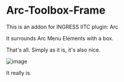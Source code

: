 # Arc-Toolbox-Frame

This is an addon for INGRESS IITC plugin: Arc

It surrounds Arc Menu Elements with a box. 

That's all. Simply as it is, it's also nice. 

![image](https://user-images.githubusercontent.com/16416532/191363367-b1278bd7-1b6d-4270-bdee-2dd841d417f3.png)


It really is.
